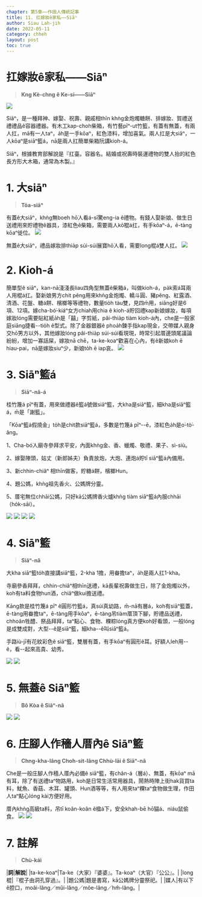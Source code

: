 ```yaml
---
chapter: 第5章——作田人傳統記事
title: 11. 扛嫁妝ê家私——Siāⁿ
author: Siau Lah-jih
date: 2022-05-11
category: chheh
layout: post
toc: true
---
```


# 扛嫁妝ê家私——Siāⁿ
> **Kng Kè-chng ê Ke-si——Siāⁿ**

![](../too5/18/178a-𣛮籃仔.jpg)

Siāⁿ，是一種拜神、嫁娶、祝壽、親戚相thīn khǹg金炮燭糖餅、排嫁妝、賀禮送禮禮品ê容器禮器。有木工kap-choh柴箱，有竹藝pīⁿ-ut竹籃，有蓋有無蓋，有兩人扛，mā有一人taⁿ，a̍h是一手kōaⁿ，紅色漆料，增加喜氣。兩人扛是大siāⁿ，一人kōaⁿ是siāⁿ籃á，nā是兩人扛簡單柴箱阮講kioh-á。

Siāⁿ，根據教育部解說是『扛臺。容器名。結婚或祝壽時裝運禮物的雙人抬的紅色長方形大木箱，通常為木製。』

# 1. 大siāⁿ
> **Tōa-siāⁿ**

有蓋ê大siāⁿ，khǹg無boeh hō͘人看á-sī驚eng-ia ê禮物。有錢人娶新娘、做生日送禮用來貯禮物ê器具，漆紅色ê柴箱，需要兩人kō͘棍á扛，有手kōaⁿ-á，ē-tàng kōaⁿ徙位。
![](../too5/18/173-𣛮.jpg)

無蓋ê大siāⁿ，禮品嫁妝排thia̍p súi-súi展寶hō͘人看，需要long棍á雙人扛。
![](../too5/18/174-𣛮.jpg)

# 2. Kioh-á

簡單型ê siāⁿ，kan-nā淺淺長liau四角型無蓋ê柴箱á，叫做kioh-á，pa̍k索á耳兩人用棍á扛。娶新娘男方chit pêng用來khǹg金炮燭、轎斗圓、豬pêng、紅露酒、清酒、花盤、糖á餅、檳榔等等禮物，數量tio̍h tàu雙，見四m̄用，siāng好是6項、12項。嫁cha-bó͘-kiáⁿ女方chiah用chia ê kioh-á貯回禮kap新娘嫁妝，每項嫁妝lóng需要貼紅紙a̍h是「囍」字剪紙，pâi-thia̍p tiàm kioh-á內，che是一般家庭siāng捷看--tio̍h ê型式。除了金器銀器ê phoa̍h鍊手指kap現金，交帶媒人親身交hō͘男方以外，其他嫁妝lóng pâi-thia̍p súi-súi看現現，時常引起厝邊頭尾議論紛紛，增加一寡話屎，嫁妝nā chē，ta-ke-koaⁿ歡喜在心內，有ê新娘koh ē hiau-pai，nā是嫁妝siuⁿ少，新娘to̍h ē iap哀。
![](../too5/18/175-𣛮.jpg)


# 3. Siāⁿ籃á
> **Siāⁿ-nâ-á**

桂竹篾á pīⁿ有蓋，用來做禮器ê籃á號做siāⁿ籃，大kha是siāⁿ籃，細kha是siāⁿ籃á，m̄是「謝籃」。

「Kōaⁿ籃á假燒金」to̍h是chit款siāⁿ籃á，多數是竹篾á pīⁿ--ē，漆紅色a̍h是o͘-tò͘-âng。

1、Cha-bó͘人廟寺參拜求平安，內面khǹg金、香、蠟燭、敬禮、果子、sì-siù。

2、嫁娶陣頭，姑丈（新郎姊夫）負責放炮，大炮、連炮á貯tī siāⁿ籃á內備用。

3、新chhin-chiâⁿ 相thīn做客，貯糖á餅，檳榔Hun。

4、題公媽，khǹg祖先香火、公媽牌分靈。

5、厝宅無位chhāi公媽，只好kā公媽牌香火爐khǹg tiàm siāⁿ籃á內服chhāi（ho̍k-sāi）。

![](../too5/18/176.jpg)
![](../too5/18/177-𣛮籃仔.jpg)
![](../too5/18/178-𣛮籃仔.jpg)
![](../too5/18/178a-𣛮籃仔.jpg)

# 4. Siāⁿ籃
> **Siāⁿ-nâ**

大kha siāⁿ籃to̍h直接講siāⁿ籃，2-kha 1擔，用畚擔taⁿ，a̍h是兩人扛1-kha。

寺廟參香拜拜，chhin-chiâⁿ相thīn送禮，kā長輩祝壽做生日，除了金炮燭以外，koh有ta料食物hun酒，chiâⁿ做kui擔送禮。

Kāng款是桂竹篾á pīⁿ ê圓形竹籃á，真súi真幼路，m̄-nā有層á，koh有siāⁿ籃蓋，ē-tàng用畚擔taⁿ，ē-tàng用手kōaⁿ，ē-tàng吊tiàm厝頂下腳，貯禮品送禮，chhoân牲醴、祭品拜拜，taⁿ點心、食物、粿粽lóng真方便koh好看頭，一般lóng是成雙成對，大型--ê是siāⁿ籃，細kha--ê叫siāⁿ籃á。

手路iù-jī有花紋彩色ê siāⁿ籃，雙層有蓋，有手kōaⁿ有圓形ê耳。好額人leh用--ê，看--起來高貴、幼秀。

![](../too5/18/179-𣛮籃.jpg)
![](../too5/18/180-𣛮籃.jpg)

# 5. 無蓋ê Siāⁿ籃
> **Bô Kòa ê Siāⁿ-nâ**

![](../too5/18/181-𣛮籃.jpg)
![](../too5/18/182-𣛮籃.jpg)

# 6. 庄腳人作穡人厝內ê Siāⁿ籃
> **Chng-kha-lâng Choh-sit-lâng Chhù-lāi ê Siāⁿ-nâ**

Che是一般庄腳人作穡人厝內必備ê siāⁿ籃，有chân-á（層á）、無蓋，有kōaⁿ mā有耳，除了有送禮taⁿ物路用，koh是日常生活常用器具，鬧熱時陣上街hak貨買ta料，魷魚、香菇、木耳、罐頭、Hun酒等等，有人用來taⁿ粿taⁿ食物做生理，作田人taⁿ點心lóng kài方便好用。

厝內khǹg高級ta料，吊tī koân-koân ê楹á下，安全khah-bē hō͘貓á、niáu鼠偷食。
![](../too5/18/183-𣛮籃.jpg)
![](../too5/18/184-擔點心.jpg)

# 7. 註解
> **Chù-kái**

|**詞**|**解說**|
|ta-ke-koaⁿ|Ta-ke（大家）『婆婆』。Ta-koaⁿ（大官）『公公』。|
|long棍|『棍子由洞孔穿過』。|
|題公媽|題是書寫，kā公媽牌分靈祭祀。|
|媒人|有以下ê腔口，moâi-lâng／mûi-lâng／môe-lâng／hm̂-lâng。|